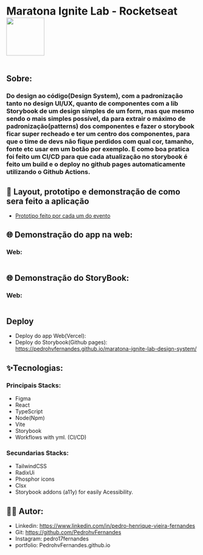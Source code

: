 # Maratona Ignite Lab - Rocketseat <img  align='center' width='100px' src='https://yt3.ggpht.com/ytc/AKedOLQkXnYChXAHOeBQLzwhk1_BHYgUXs6ITQOakoeNoQ=s176-c-k-c0x00ffffff-no-rj'/>

<p align='center'>
  <img src=''/>
</p>

## Sobre:

### Do design ao código(Design System), com a padronização tanto no design UI/UX, quanto de componentes com a lib Storybook de um design simples de um form, mas que mesmo sendo o mais simples possível, da para extrair o máximo de padronização(patterns) dos componentes e fazer o storybook ficar super recheado e ter um centro dos componentes, para que o time de devs não fique perdidos com qual cor, tamanho, fonte etc usar em um botão por exemplo. E como boa pratica foi feito um CI/CD para que cada atualização no storybook é feito um build e o deploy no github pages automaticamente utilizando o Github Actions.

## 🔖 Layout, prototipo e demonstração de como sera feito a aplicação

- [Prototipo feito por cada um do evento](https://www.figma.com/file/TAAgEC4ouRzSkROvSXyqRL/Estrutura-visual-do-Design-System---Maratona-Ignite-lab?node-id=0%3A1)

## 🌐 Demonstração do app na web:

### Web:
<img src=''/>

## 🌐 Demonstração do StoryBook:

### Web:
<img src=''/>

## Deploy

- Deploy do app Web(Vercel):
- Deploy do Storybook(Github pages): https://pedrohvfernandes.github.io/maratona-ignite-lab-design-system/

## ✨Tecnologias:

### Principais Stacks:

- Figma
- React
- TypeScript
- Node(Npm)
- Vite
- Storybook
- Workflows with yml. (CI/CD)

### Secundarias Stacks:

- TailwindCSS
- RadixUi
- Phosphor icons
- Clsx
- Storybook addons (a11y) for easily Acessibility.

## 👨‍💻 Autor:

- Linkedin: https://www.linkedin.com/in/pedro-henrique-vieira-fernandes
- Git: https://github.com/PedrohvFernandes
- Instagram: pedro17fernandes
- portfolio: PedrohvFernandes.github.io

